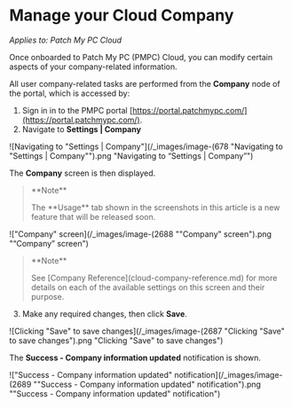 # Manage your Cloud Company

_Applies to: Patch My PC Cloud_

Once onboarded to Patch My PC (PMPC) Cloud, you can modify certain aspects of your company-related information.

All user company-related tasks are performed from the **Company** node of the portal, which is accessed by:

1. Sign in in to the PMPC portal [https://portal.patchmypc.com/](https://portal.patchmypc.com/).
2. Navigate to **Settings | Company**

![Navigating to "Settings | Company"](/_images/image-(678 "Navigating to \"Settings | Company\"").png "Navigating to “Settings | Company”")

The **Company** screen is then displayed.

<blockquote class="wp-block-quote">
<p>**Note**</p>
<p>The **Usage** tab shown in the screenshots in this article is a new feature that will be released soon.</p>
</blockquote>

!["Company" screen](/_images/image-(2688 "\"Company\" screen").png "“Company” screen")

<blockquote class="wp-block-quote">
<p>**Note**</p>
<p>See [Company Reference](cloud-company-reference.md) for more details on each of the available settings on this screen and their purpose.</p>
</blockquote>

3. Make any required changes, then click **Save**.

![Clicking "Save" to save changes](/_images/image-(2687 "Clicking \"Save\" to save changes").png "Clicking &#x22;Save&#x22; to save changes")

The **Success - Company information updated** notification is shown.

!["Success - Company information updated" notification](/_images/image-(2689 "\"Success - Company information updated\" notification").png "&#x22;Success - Company information updated&#x22; notification")